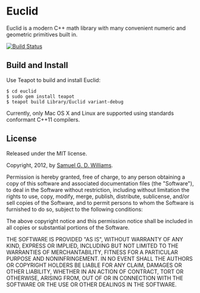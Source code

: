 Euclid
======

Euclid is a modern C++ math library with many convenient numeric and geometric primitives built in.

[![Build Status](https://travis-ci.org/dream-framework/euclid.png?branch=master)](https://travis-ci.org/dream-framework/euclid)

Build and Install
-----------------

Use Teapot to build and install Euclid:

	$ cd euclid
	$ sudo gem install teapot
	$ teapot build Library/Euclid variant-debug

Currently, only Mac OS X and Linux are supported using standards conformant C++11 compilers.

## License

Released under the MIT license.

Copyright, 2012, by [Samuel G. D. Williams](http://www.codeotaku.com/samuel-williams).

Permission is hereby granted, free of charge, to any person obtaining a copy
of this software and associated documentation files (the "Software"), to deal
in the Software without restriction, including without limitation the rights
to use, copy, modify, merge, publish, distribute, sublicense, and/or sell
copies of the Software, and to permit persons to whom the Software is
furnished to do so, subject to the following conditions:

The above copyright notice and this permission notice shall be included in
all copies or substantial portions of the Software.

THE SOFTWARE IS PROVIDED "AS IS", WITHOUT WARRANTY OF ANY KIND, EXPRESS OR
IMPLIED, INCLUDING BUT NOT LIMITED TO THE WARRANTIES OF MERCHANTABILITY,
FITNESS FOR A PARTICULAR PURPOSE AND NONINFRINGEMENT. IN NO EVENT SHALL THE
AUTHORS OR COPYRIGHT HOLDERS BE LIABLE FOR ANY CLAIM, DAMAGES OR OTHER
LIABILITY, WHETHER IN AN ACTION OF CONTRACT, TORT OR OTHERWISE, ARISING FROM,
OUT OF OR IN CONNECTION WITH THE SOFTWARE OR THE USE OR OTHER DEALINGS IN
THE SOFTWARE.
